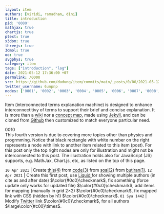 ```yaml
---
layout: item
authors: [viridi, ramadhan, dini]
title: introduction
pid: '0000'
mathjax: true
chartjs: true
ptext: true
x3dom: true
threejs: true
3dmol: true
oo: true
svgphys: true
category: item
tags: ["introduction", "log"]
date: 2021-05-12 17:36:00 +07
permalink: /0000
src: https://github.com/dudung/item/commits/main/_posts/0/00/2021-05-12-introduction.md
twitter_username: 6unpnp
nodes: ['0001', '0002', '0003', '0004', '0005', '0006', '0007', '0008', '0009', '0010', '0011', '0012', '0013', '0014']
---
```

Item (interconnected terms explanation machine) is designed to enhance interconnectitivy of terms to support their brief and concise explanation. It is more than a [wiki](https://en.wikipedia.org/wiki/Wiki) nor a [concept map](https://ctl.byu.edu/tip/concept-mapping), made using [Jekyll](https://jekyllrb.com/), and can be cloned from [Github](https://github.com/dudung/item) then customized to match everyone particular need. 

<div class="nodes">0010</div> This fourth version is due to covering more topics other than physics and progrmming. Notice that black rectangle with white number on the right represents a node with link to another item related to this item (post). For this post only the top right nodes are only for illustration and might not be interconnected to this post. The illustration holds also for JavaScript (JS) supports, e.g. MathJax, Chart.js, etc, as listed on the top of this page.

`10 Apr 2021` | Create [this(4)](https://dudung.github.io/item) from [code(3)](https://dudung.github.io/code) from [soal(2)](https://dudung.github.io/soal) from [butiran(1)](https://butiran.github.io).
`12 Apr 2021` | Create this first post, use [Liquid ](https://shopify.github.io/liquid/) for showing multiple authors (in cite as and after date) $\color{#0c0}\checkmark$, fix something (force update only works for updated file) $\color{#0c0}\checkmark$, add items for mapping (manually in grid 2&times;2) $\color{#0c0}\checkmark$, fix mapped link with CSS (hidden by h1) $\color{#0c0}\checkmark$.
`01 Sya 1442` | Modify [Twitter](https://twitter.com/) link $\color{#0c0}\checkmark$, for all authors $\large\color{#c00}\times$.
